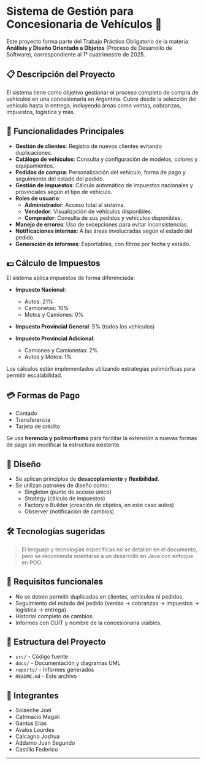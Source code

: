 # Sistema de Gestión para Concesionaria de Vehículos 🚗

Este proyecto forma parte del Trabajo Práctico Obligatorio de la materia **Análisis y Diseño Orientado a Objetos** (Proceso de Desarrollo de Software), correspondiente al 1° cuatrimestre de 2025.

## 📋 Descripción del Proyecto

El sistema tiene como objetivo gestionar el proceso completo de compra de vehículos en una concesionaria en Argentina. Cubre desde la selección del vehículo hasta la entrega, incluyendo áreas como ventas, cobranzas, impuestos, logística y más.

## 🧩 Funcionalidades Principales

- **Gestión de clientes**: Registro de nuevos clientes evitando duplicaciones.
- **Catálogo de vehículos**: Consulta y configuración de modelos, colores y equipamientos.
- **Pedidos de compra**: Personalización del vehículo, forma de pago y seguimiento del estado del pedido.
- **Gestión de impuestos**: Cálculo automático de impuestos nacionales y provinciales según el tipo de vehículo.
- **Roles de usuario**: 
  - **Administrador**: Acceso total al sistema.
  - **Vendedor**: Visualización de vehículos disponibles.
  - **Comprador**: Consulta de sus pedidos y vehículos disponibles.
- **Manejo de errores**: Uso de excepciones para evitar inconsistencias.
- **Notificaciones internas**: A las áreas involucradas según el estado del pedido.
- **Generación de informes**: Exportables, con filtros por fecha y estado.

## 💵 Cálculo de Impuestos

El sistema aplica impuestos de forma diferenciada:

- **Impuesto Nacional**:
  - Autos: 21%
  - Camionetas: 10%
  - Motos y Camiones: 0%

- **Impuesto Provincial General**: 5% (todos los vehículos)

- **Impuesto Provincial Adicional**:
  - Camiones y Camionetas: 2%
  - Autos y Motos: 1%

Los cálculos están implementados utilizando estrategias polimórficas para permitir escalabilidad.

## 💳 Formas de Pago

- Contado
- Transferencia
- Tarjeta de crédito

Se usa **herencia y polimorfismo** para facilitar la extensión a nuevas formas de pago sin modificar la estructura existente.

## 🧠 Diseño

- Se aplican principios de **desacoplamiento** y **flexibilidad**.
- Se utilizan patrones de diseño como:
  - Singleton (punto de acceso único)
  - Strategy (cálculo de impuestos)
  - Factory o Builder (creación de objetos, en este caso autos)
  - Observer (notificación de cambios)

## 🛠️ Tecnologías sugeridas

> El lenguaje y tecnologías específicas no se detallan en el documento, pero se recomienda orientarse a un desarrollo en Java con enfoque en POO.

## 🧪 Requisitos funcionales

- No se deben permitir duplicados en clientes, vehículos ni pedidos.
- Seguimiento del estado del pedido (ventas → cobranzas → impuestos → logística → entrega).
- Historial completo de cambios.
- Informes con CUIT y nombre de la concesionaria visibles.

## 📁 Estructura del Proyecto

- `src/` - Código fuente
- `docs/` - Documentación y diagramas UML
- `reports/` - Informes generados
- `README.md` - Este archivo

## 👥 Integrantes

- Solaeche Joel
- Catrinacio Magalí  
- Gantus Elias  
- Avalos Lourdes  
- Calcagno Joshua
- Addamo Juan Segundo 
- Castillo Federico

---

